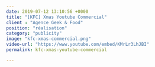 ```yaml
---
date: 2019-07-12 13:10:56 +0000
title: "[KFC] Xmas Youtube Commercial"
client : "Agence Geek & Food"
position: "réalisation"
category: "publicity"
image: "kfc-xmas-commercial.png"
video-url: "https://www.youtube.com/embed/KMrLr3LhJBI"
permalink: kfc-xmas-youtube-commercial

---
```

